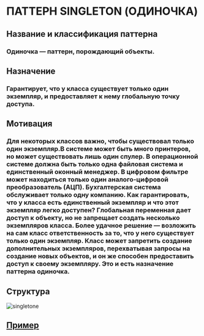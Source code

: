 # ПАТТЕРН SINGLETON (ОДИНОЧКА)

## Название и классификация паттерна
### Одиночка — паттерн, порождающий объекты.

## Назначение
### Гарантирует, что у класса существует только один экземпляр, и предоставляет к нему глобальную точку доступа.

## Мотивация
### Для некоторых классов важно, чтобы существовал только один экземпляр.В системе может быть много принтеров, но может существовать лишь один спулер. В операционной системе должна быть только одна файловая система и единственный оконный менеджер. В цифровом фильтре может находиться только один аналого-цифровой преобразователь (АЦП). Бухгалтерская система обслуживает только одну компанию. Как гарантировать, что у класса есть единственный экземпляр и что этот экземпляр легко доступен? Глобальная переменная дает доступ к объекту, но не запрещает создать несколько экземпляров класса. Более удачное решение — возложить на сам класс ответственность за то, что у него существует только один экземпляр. Класс может запретить создание дополнительных экземпляров, перехватывая запросы на создание новых объектов, и он же способен предоставить доступ к своему экземпляру. Это и есть назначение паттерна одиночка.

## Структура
![singletone](/images/singleton.png)

## [Пример](SingletonApp.java)
